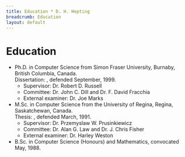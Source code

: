 ```yaml
---
title: Education * D. H. Hepting
breadcrumb: Education
layout: default
---
```

# Education
<ul>
	<li>
		Ph.D. in Computer Science from Simon Fraser University, 
		Burnaby, British Columbia, Canada.<br />
		Dissertation: 
		<!--
		<a href="../research/scholarly.html#1999-12-T-NewParadigm">
			A New Paradigm for Exploration in Computer-aided Visualization
		</a>-->, 
		defended September, 1999.<br />
		<ul>
			<li>Supervisor: Dr. Robert D. Russell</li>
			<li>Committee: Dr. John C. Dill and Dr. F. David Fracchia</li>
			<li>External examiner: Dr. Joe Marks</li>
		</ul>
	</li>
	<li>
		M.Sc. in Computer Science from the University of Regina,
		Regina, Saskatchewan, Canada.<br />
		Thesis: 
		<!--
		<a href="../research/scholarly.html#1991-03-T-ApproxVisIFS">
			Approximation and Visualization of Sets Defined by Iterated Function Systems
		</a>-->, 
		defended March, 1991.<br />
		<ul>
			<li>Supervisor: Dr. Przemyslaw W. Prusinkiewicz</li>
			<li>Committee: Dr. Alan G. Law and Dr. J. Chris Fisher</li>
			<li>External examiner: Dr. Harley Weston</li>
		</ul>
	</li>
	<li>
		B.Sc. in Computer Science (Honours) and Mathematics, convocated May, 1988.
	</li>
</ul>
